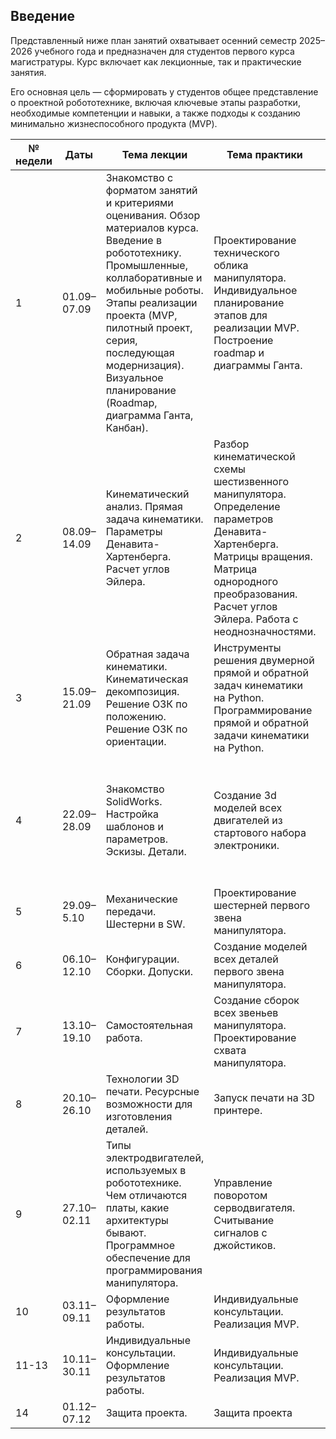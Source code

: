 ## Введение

Представленный ниже план занятий охватывает осенний семестр 2025–2026 учебного года и предназначен для студентов первого курса магистратуры. Курс включает как лекционные, так и практические занятия.

Его основная цель — сформировать у студентов общее представление о проектной робототехнике, включая ключевые этапы разработки, необходимые компетенции и навыки, а также подходы к созданию минимально жизнеспособного продукта (MVP).



| № недели | Даты           | Тема лекции                     | Тема практики                  | Самостоятельная работа                  |
|----------|----------------|----------------------------------|--------------------------------|--------------------------------|
| 1        | 01.09–07.09     |Знакомство с форматом занятий и критериями оценивания. Обзор материалов курса. Введение в робототехнику. Промышленные, коллаборативные и мобильные роботы. Этапы реализации проекта (MVP, пилотный проект, серия, последующая модернизация). Визуальное планирование (Roadmap, диаграмма Ганта, Канбан).| Проектирование технического облика манипулятора. Индивидуальное планирование этапов для реализации MVP. Построение roadmap и диаграммы Ганта.  | Заполнение индивидуальных таблиц с проставлением сроков для каждого этапа.|
| 2        | 08.09–14.09     |Кинематический анализ. Прямая задача кинематики. Параметры Денавита-Хартенберга. Расчет углов Эйлера.| Разбор кинематической схемы шестизвенного манипулятора. Определение параметров Денавита-Хартенберга. Матрицы вращения. Матрица однородного преобразования. Расчет углов Эйлера. Работа с неоднозначностями. |Решение прямой задачи кинематики для своей кинематической схемы. Установка VS Code с необходимыми библиотеками (список приложу позже).|
| 3        | 15.09–21.09     |Обратная задача кинематики. Кинематическая декомпозиция. Решение ОЗК по положению. Решение ОЗК по ориентации.| Инструменты решения двумерной прямой и обратной задач кинематики на Python. Программирование прямой и обратной задачи кинематики на Python.|Решение обратной задачи кинематики для своей кинематической схемы. Программирование прямой и обратной задачи кинематики на Python.|
| 4        | 22.09–28.09     |Знакомство SolidWorks. Настройка шаблонов и параметров. Эскизы. Детали.| Создание 3d моделей всех двигателей из стартового набора электроники.  |***!Предварительно! Установить SolidWorks 2023. Проверить работоспособность.*** Создание 3d моделей всех двигателей из стартового набора электроники.|
| 5        | 29.09–5.10     |Механические передачи. Шестерни в SW.| Проектирование шестерней первого звена манипулятора.  | Сборка первого звена манипулятора.|
| 6        | 06.10–12.10     |Конфигурации. Сборки. Допуски.| Создание моделей всех деталей первого звена манипулятора.  | Сборка первого звена манипулятора.|
| 7        | 13.10–19.10     |Самостоятельная работа. | Создание сборок всех звеньев манипулятора. Проектирование схвата манипулятора.| Создание сборок всех звеньев манипулятора. Проектирование схвата манипулятора.|
| 8        | 20.10–26.10     |Технологии 3D печати. Ресурсные возможности для изготовления деталей. | Запуск печати на 3D принтере.| Печать (или иное изготовление) деталей для манипулятора.|
| 9        | 27.10–02.11     |Типы электродвигателей, используемых в робототехнике. Чем отличаются платы, какие архитектуры бывают. Программное обеспечение для программирования манипулятора.| Управление поворотом серводвигателя. Считывание сигналов с джойстиков.|***!Предварительно! Установить (напишу позже). Проверить работоспособность.***  Написание и отладка программы управления манипулятором.|
| 10        | 03.11–09.11     |Оформление результатов работы.| Индивидуальные консультации. Реализация MVP.|Реализация MVP.|
| 11-13        | 10.11–30.11     |Индивидуальные консультации. Оформление результатов работы.| Индивидуальные консультации. Реализация MVP.|Реализация MVP.|
| 14        | 01.12–07.12     |Защита проекта.| Защита проекта| |